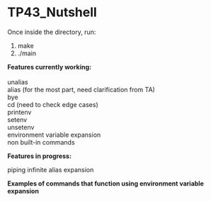 # TP43_Nutshell

Once inside the directory, run:

1. make
2. ./main

**Features currently working:**\
\
unalias\
alias (for the most part, need clarification from TA)\
bye\
cd (need to check edge cases)\
printenv\
setenv\
unsetenv\
environment variable expansion\
non built-in commands

**Features in progress:**

piping
infinite alias expansion

**Examples of commands that function using environment variable expansion**

